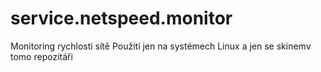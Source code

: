 # service.netspeed.monitor
Monitoring rychlosti sítě
Použití jen na systémech Linux a jen se skinemv tomo repozitáři
